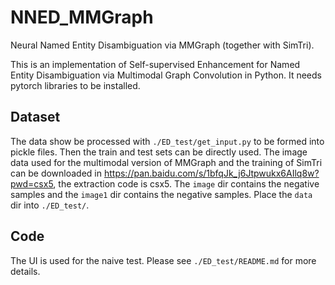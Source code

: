 # NNED_MMGraph

Neural Named Entity Disambiguation via MMGraph (together with SimTri).

This is an implementation of Self-supervised Enhancement for Named Entity Disambiguation via Multimodal Graph Convolution in Python. It needs pytorch libraries to be installed.

## Dataset

The data show be processed with `./ED_test/get_input.py` to be formed into pickle files. Then the train and test sets can be directly used.
The image data  used for the multimodal version of MMGraph and the training of SimTri can be downloaded in https://pan.baidu.com/s/1bfqJk_j6Jtpwukx6AIlq8w?pwd=csx5,
the extraction code is csx5.
The `image` dir contains the negative samples and the `image1` dir contains the negative samples.
Place the `data` dir into `./ED_test/`.

## Code

The UI is used for the naive test. Please see `./ED_test/README.md` for more details.
